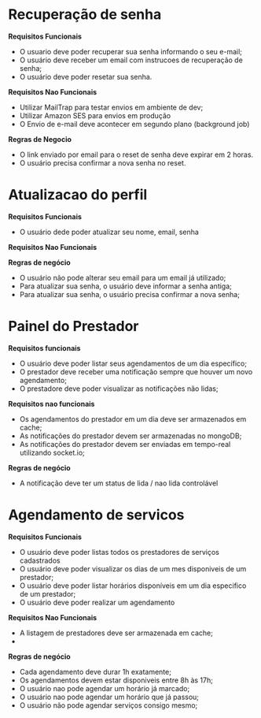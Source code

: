 # Recuperação de senha

**Requisitos Funcionais**

- O usuario deve poder recuperar sua senha informando o seu e-mail;
- O usuário deve receber um email com instrucoes de recuperação de senha;
- O usuário deve poder resetar sua senha.

**Requisitos Nao Funcionais**

- Utilizar MailTrap para testar envios em ambiente de dev;
- Utilizar Amazon SES para envios em produção
- O Envio de e-mail deve acontecer em segundo plano (background job)

**Regras de Negocio**

- O link enviado por email para o reset de senha deve expirar em 2 horas.
- O usuário precisa confirmar a nova senha no reset.


# Atualizacao do perfil

**Requisitos Funcionais**

- O usuário dede poder atualizar seu nome, email, senha

**Requisitos Nao Funcionais**

**Regras de negócio**

- O usuário não pode alterar seu email para um email já utilizado;
- Para atualizar sua senha, o usuário deve informar a senha antiga;
- Para atualizar sua senha, o usuário precisa confirmar a nova senha;

# Painel do Prestador
**Requisitos funcionais**
- O usuário deve poder listar seus agendamentos de um dia específico;
- O prestador deve receber uma notificação sempre que houver um novo agendamento;
- O prestadore deve poder visualizar as notificações não lidas;

**Requisitos nao funcionais**

- Os agendamentos do prestador em um dia deve ser armazenados em cache;
- As notificações do prestador devem ser armazenadas no mongoDB;
- As notificações do prestador devem ser enviadas em tempo-real utilizando socket.io;

**Regras de negócio**

- A notificação deve ter um status de lida / nao lida controlável


# Agendamento de servicos

**Requisitos Funcionais**

- O usuário deve poder listas todos os prestadores de serviços cadastrados
- O usuário deve poder visualizar os dias de um mes disponiveis de um prestador;
- O usuário deve poder listar horários disponíveis em um dia especifico de um prestador;
- O usuário deve poder realizar um agendamento

**Requisitos Nao Funcionais**

- A listagem de prestadores deve ser armazenada em cache;
-

**Regras de negócio**

- Cada agendamento deve durar 1h exatamente;
- Os agendamentos devem estar disponiveis entre 8h às 17h;
- O usuário nao pode agendar um horário já marcado;
- O usuário nao pode agendar um horário que já passou;
- O usuário não pode agendar serviços consigo mesmo;
